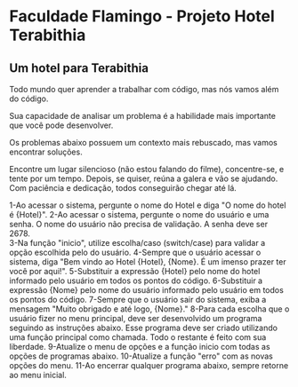 # Faculdade Flamingo - Projeto Hotel Terabithia

## Um hotel para Terabithia ##

Todo mundo quer aprender a trabalhar com código, mas nós vamos além do código.

Sua capacidade de analisar um problema é a habilidade mais importante que você pode desenvolver.

Os problemas abaixo possuem um contexto mais rebuscado, mas vamos encontrar soluções.

Encontre um lugar silencioso (não estou falando do filme), concentre-se, e tente por um tempo. Depois, se quiser, reúna a galera e vão se ajudando. Com paciência e dedicação, todos conseguirão chegar até lá. 


1-Ao acessar o sistema, pergunte o nome do Hotel e diga "O nome do hotel é {Hotel}".
2-Ao acessar o sistema, pergunte o nome do usuário e uma senha. O nome do usuário não precisa de validação. A senha deve ser 2678.  
3-Na função "inicio", utilize escolha/caso (switch/case) para validar a opção escolhida pelo do usuário.
4-Sempre que o usuário acessar o sistema, diga "Bem vindo ao Hotel {Hotel}, {Nome}. É um imenso prazer ter você por aqui!".
5-Substituir a expressão {Hotel} pelo nome do hotel informado pelo usuário em todos os pontos do código.
6-Substituir a expressão {Nome} pelo nome do usuário informado pelo usuário em todos os pontos do código.
7-Sempre que o usuário sair do sistema, exiba a mensagem "Muito obrigado e até logo, {Nome}."
8-Para cada escolha que o usuário fizer no menu principal, deve ser desenvolvido um programa seguindo as instruções abaixo. Esse programa deve ser criado utilizando uma função principal como chamada. Todo o restante é feito com sua liberdade.
9-Atualize o menu de opções e a função inicio com todas as opções de programas abaixo. 
10-Atualize a função "erro" com as novas opções do menu.
11-Ao encerrar qualquer programa abaixo, sempre retorne ao menu inicial. 
